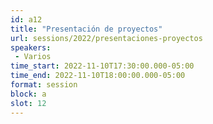```yaml
---
id: a12
title: "Presentación de proyectos"
url: sessions/2022/presentaciones-proyectos 
speakers:
 - Varios
time_start: 2022-11-10T17:30:00.000-05:00
time_end: 2022-11-10T18:00:00.000-05:00
format: session
block: a
slot: 12
---
```


